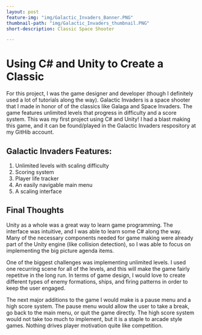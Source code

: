 ```yaml
---
layout: post
feature-img: "img/Galactic_Invaders_Banner.PNG"
thumbnail-path: "img/Galactic_Invaders_thumbnail.PNG"
short-description: Classic Space Shooter

---
```

# Using C# and Unity to Create a Classic

For this project, I was the game designer and developer (though I definitely used a lot of tutorials along the way). Galactic Invaders is a space shooter that I made in honor of of the classics like Galaga and Space Invaders. The game features unlimited levels that progress in difficulty and a score system. This was my first project using C# and Unity! I had a blast making this game, and it can be found/played in the Galactic Invaders respository at my GitHib account.


## Galactic Invaders Features:

1. Unlimited levels with scaling difficulty
2. Scoring system
3. Player life tracker
4. An easily navigable main menu
5. A scaling interface


## Final Thoughts

Unity as a whole was a great way to learn game programming. The interface was intuitive, and I was able to learn some C# along the way. Many of the necessary components needed for game making were already part of the Unity engine (like collision detection), so I was able to focus on implementing the big picture agenda items.

One of the biggest challenges was implementing unlimited levels. I used one recurring scene for all of the levels, and this will make the game fairly repetitve in the long run. In terms of game design, I would love to create different types of enemy formations, ships, and firing patterns in order to keep the user engaged.

The next major additions to the game I would make is a pause menu and a high score system. The pause menu would allow the user to take a break, go back to the main menu, or quit the game directly. The high score system would not take too much to implement, but it is a staple to arcade style games. Nothing drives player motivation quite like competition.

